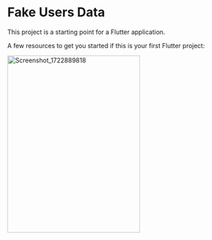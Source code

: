 # Fake Users Data

This project is a starting point for a Flutter application.

A few resources to get you started if this is your first Flutter project:

<img src="https://github.com/user-attachments/assets/59365abc-00f6-40be-92f5-1cbaa627f3bc" alt="Screenshot_1722889818" width="300" height="400">
